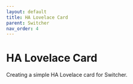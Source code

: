 ```yaml
---
layout: default
title: HA Lovelace Card
parent: Switcher
nav_order: 4
---
```


# HA Lovelace Card

Creating a simple HA Lovelace card for Switcher.

